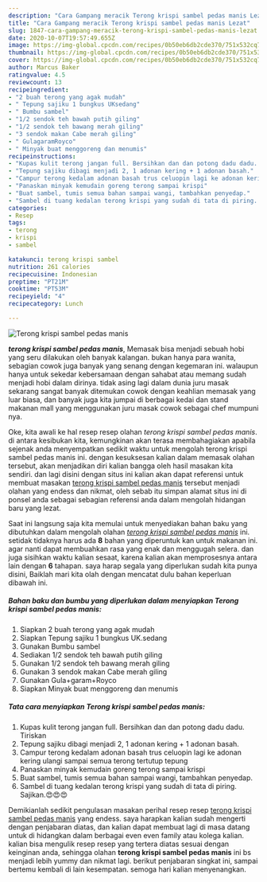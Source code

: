 ```yaml
---
description: "Cara Gampang meracik Terong krispi sambel pedas manis Lezat"
title: "Cara Gampang meracik Terong krispi sambel pedas manis Lezat"
slug: 1847-cara-gampang-meracik-terong-krispi-sambel-pedas-manis-lezat
date: 2020-10-07T19:57:49.655Z
image: https://img-global.cpcdn.com/recipes/0b50eb6db2cde370/751x532cq70/terong-krispi-sambel-pedas-manis-foto-resep-utama.jpg
thumbnail: https://img-global.cpcdn.com/recipes/0b50eb6db2cde370/751x532cq70/terong-krispi-sambel-pedas-manis-foto-resep-utama.jpg
cover: https://img-global.cpcdn.com/recipes/0b50eb6db2cde370/751x532cq70/terong-krispi-sambel-pedas-manis-foto-resep-utama.jpg
author: Marcus Baker
ratingvalue: 4.5
reviewcount: 13
recipeingredient:
- "2 buah terong yang agak mudah"
- " Tepung sajiku 1 bungkus UKsedang"
- " Bumbu sambel"
- "1/2 sendok teh bawah putih giling"
- "1/2 sendok teh bawang merah giling"
- "3 sendok makan Cabe merah giling"
- " GulagaramRoyco"
- " Minyak buat menggoreng dan menumis"
recipeinstructions:
- "Kupas kulit terong jangan full. Bersihkan dan dan potong dadu dadu. Tiriskan"
- "Tepung sajiku dibagi menjadi 2, 1 adonan kering + 1 adonan basah."
- "Campur terong kedalam adonan basah trus celuopin lagi ke adonan kering ulangi sampai semua terong tertutup tepung"
- "Panaskan minyak kemudain goreng terong sampai krispi"
- "Buat sambel, tumis semua bahan sampai wangi, tambahkan penyedap."
- "Sambel di tuang kedalan terong krispi yang sudah di tata di piring. Sajikan.😍😍😍"
categories:
- Resep
tags:
- terong
- krispi
- sambel

katakunci: terong krispi sambel 
nutrition: 261 calories
recipecuisine: Indonesian
preptime: "PT21M"
cooktime: "PT53M"
recipeyield: "4"
recipecategory: Lunch

---
```



![Terong krispi sambel pedas manis](https://img-global.cpcdn.com/recipes/0b50eb6db2cde370/751x532cq70/terong-krispi-sambel-pedas-manis-foto-resep-utama.jpg)

<b><i>terong krispi sambel pedas manis</i></b>, Memasak bisa menjadi sebuah hobi yang seru dilakukan oleh banyak kalangan. bukan hanya para wanita, sebagian cowok juga banyak yang senang dengan kegemaran ini. walaupun hanya untuk sekedar kebersamaan dengan sahabat atau memang sudah menjadi hobi dalam dirinya. tidak asing lagi dalam dunia juru masak sekarang sangat banyak ditemukan cowok dengan keahlian memasak yang luar biasa, dan banyak juga kita jumpai di berbagai kedai dan stand makanan mall yang menggunakan juru masak cowok sebagai chef mumpuni nya.



Oke, kita awali ke hal resep resep olahan <i>terong krispi sambel pedas manis</i>. di antara kesibukan kita, kemungkinan akan terasa membahagiakan apabila sejenak anda menyempatkan sedikit waktu untuk mengolah terong krispi sambel pedas manis ini. dengan kesuksesan kalian dalam memasak olahan tersebut, akan menjadikan diri kalian bangga oleh hasil masakan kita sendiri. dan lagi disini dengan situs ini kalian akan dapat referensi untuk membuat masakan <u>terong krispi sambel pedas manis</u> tersebut menjadi olahan yang endess dan nikmat, oleh sebab itu simpan alamat situs ini di ponsel anda sebagai sebagian referensi anda dalam mengolah hidangan baru yang lezat.


Saat ini langsung saja kita memulai untuk menyediakan bahan baku yang dibutuhkan dalam mengolah olahan <u><i>terong krispi sambel pedas manis</i></u> ini. setidak tidaknya harus ada <b>8</b> bahan yang diperuntuk kan untuk makanan ini. agar nanti dapat membuahkan rasa yang enak dan menggugah selera. dan juga sisihkan waktu kalian sesaat, karena kalian akan memprosesnya antara lain dengan <b>6</b> tahapan. saya harap segala yang diperlukan sudah kita punya disini, Baiklah mari kita olah dengan mencatat dulu bahan keperluan dibawah ini.

<!--inarticleads1-->

##### Bahan baku dan bumbu yang diperlukan dalam menyiapkan Terong krispi sambel pedas manis:

1. Siapkan 2 buah terong yang agak mudah
1. Siapkan  Tepung sajiku 1 bungkus UK.sedang
1. Gunakan  Bumbu sambel
1. Sediakan 1/2 sendok teh bawah putih giling
1. Gunakan 1/2 sendok teh bawang merah giling
1. Gunakan 3 sendok makan Cabe merah giling
1. Gunakan  Gula+garam+Royco
1. Siapkan  Minyak buat menggoreng dan menumis




<!--inarticleads2-->

##### Tata cara menyiapkan Terong krispi sambel pedas manis:

1. Kupas kulit terong jangan full. Bersihkan dan dan potong dadu dadu. Tiriskan
1. Tepung sajiku dibagi menjadi 2, 1 adonan kering + 1 adonan basah.
1. Campur terong kedalam adonan basah trus celuopin lagi ke adonan kering ulangi sampai semua terong tertutup tepung
1. Panaskan minyak kemudain goreng terong sampai krispi
1. Buat sambel, tumis semua bahan sampai wangi, tambahkan penyedap.
1. Sambel di tuang kedalan terong krispi yang sudah di tata di piring. Sajikan.😍😍😍




Demikianlah sedikit pengulasan masakan perihal resep resep <u>terong krispi sambel pedas manis</u> yang endess. saya harapkan kalian sudah mengerti dengan penjabaran diatas, dan kalian dapat membuat lagi di masa datang untuk di hidangkan dalam berbagai even even family atau kolega kalian. kalian bisa mengulik resep resep yang tertera diatas sesuai dengan keinginan anda, sehingga olahan <b>terong krispi sambel pedas manis</b> ini bs menjadi lebih yummy dan nikmat lagi. berikut penjabaran singkat ini, sampai bertemu kembali di lain kesempatan. semoga hari kalian menyenangkan.
